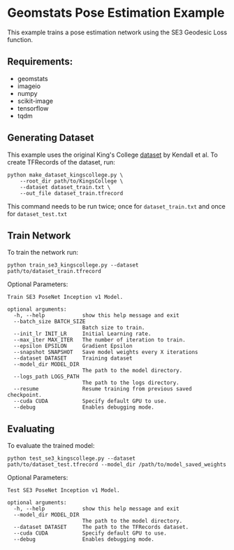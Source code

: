 # Geomstats Pose Estimation Example

This example trains a pose estimation network using the SE3 Geodesic Loss function.

## Requirements:

* geomstats
* imageio
* numpy
* scikit-image
* tensorflow
* tqdm

## Generating Dataset

This example uses the original King's College [dataset](http://mi.eng.cam.ac.uk/projects/relocalisation/#dataset) by Kendall et al. To create TFRecords of the dataset, run:

```
python make_dataset_kingscollege.py \
	--root_dir path/to/KingsCollege \
	--dataset dataset_train.txt \
	--out_file dataset_train.tfrecord

```

This command needs to be run twice; once for ```dataset_train.txt``` and once for ```dataset_test.txt```

## Train Network

To train the network run:

```
python train_se3_kingscollege.py --dataset path/to/dataset_train.tfrecord
```

Optional Parameters:

```
Train SE3 PoseNet Inception v1 Model.

optional arguments:
  -h, --help            show this help message and exit
  --batch_size BATCH_SIZE
                        Batch size to train.
  --init_lr INIT_LR     Initial Learning rate.
  --max_iter MAX_ITER   The number of iteration to train.
  --epsilon EPSILON     Gradient Epsilon
  --snapshot SNAPSHOT   Save model weights every X iterations
  --dataset DATASET     Training dataset
  --model_dir MODEL_DIR
                        The path to the model directory.
  --logs_path LOGS_PATH
                        The path to the logs directory.
  --resume              Resume training from previous saved checkpoint.
  --cuda CUDA           Specify default GPU to use.
  --debug               Enables debugging mode.
```


## Evaluating 

To evaluate the trained model:

```
python test_se3_kingscollege.py --dataset path/to/dataset_test.tfrecord --model_dir /path/to/model_saved_weights
```

Optional Parameters:

```
Test SE3 PoseNet Inception v1 Model.

optional arguments:
  -h, --help            show this help message and exit
  --model_dir MODEL_DIR
                        The path to the model directory.
  --dataset DATASET     The path to the TFRecords dataset.
  --cuda CUDA           Specify default GPU to use.
  --debug               Enables debugging mode.
```